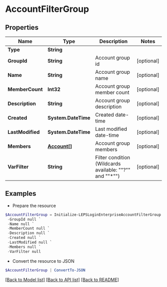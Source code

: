 # AccountFilterGroup
## Properties

Name | Type | Description | Notes
------------ | ------------- | ------------- | -------------
**Type** | **String** |  | 
**GroupId** | **String** | Account group id | [optional] 
**Name** | **String** | Account group name | [optional] 
**MemberCount** | **Int32** | Account group member count | [optional] 
**Description** | **String** | Account group description | [optional] 
**Created** | **System.DateTime** | Created date-time | [optional] 
**LastModified** | **System.DateTime** | Last modified date-time | [optional] 
**Members** | [**Account[]**](Account.md) | Account group members | [optional] 
**VarFilter** | **String** | Filter condition (Wildcards available: &quot;&quot;?&quot;&quot; and &quot;&quot;*&quot;&quot;) | [optional] 

## Examples

- Prepare the resource
```powershell
$AccountFilterGroup = Initialize-LEPSLoginEnterpriseAccountFilterGroup  -Type null `
 -GroupId null `
 -Name null `
 -MemberCount null `
 -Description null `
 -Created null `
 -LastModified null `
 -Members null `
 -VarFilter null
```

- Convert the resource to JSON
```powershell
$AccountFilterGroup | ConvertTo-JSON
```

[[Back to Model list]](../README.md#documentation-for-models) [[Back to API list]](../README.md#documentation-for-api-endpoints) [[Back to README]](../README.md)

